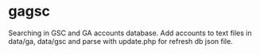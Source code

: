 # gagsc
Searching in GSC and GA accounts database. Add accounts to text files in data/ga, data/gsc and parse with update.php for refresh db json file.
